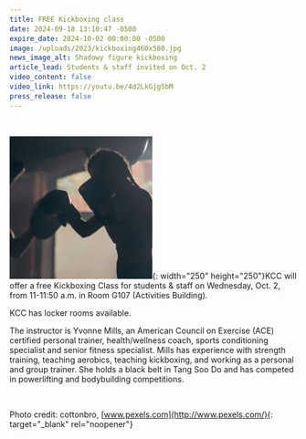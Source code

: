```yaml
---
title: FREE Kickboxing class
date: 2024-09-18 13:10:47 -0500
expire_date: 2024-10-02 00:00:00 -0500
image: /uploads/2023/kickboxing460x580.jpg
news_image_alt: Shadowy figure kickboxing
article_lead: Students & staff invited on Oct. 2
video_content: false
video_link: https://youtu.be/4d2LkGjg5bM
press_release: false
---
```

&nbsp;

![Kickboxing](/uploads/2023/kickboxing250x250.jpg "Kickboxing"){: width="250" height="250"}KCC will offer a free Kickboxing Class for students & staff on Wednesday, Oct. 2, from 11-11:50 a.m. in Room G107 (Activities Building).

KCC has locker rooms available.

The instructor is Yvonne Mills, an American Council on Exercise (ACE) certified personal trainer, health/wellness coach, sports conditioning specialist and senior fitness specialist. Mills has experience with strength training, teaching aerobics, teaching kickboxing, and working as a personal and group trainer. She holds a black belt in Tang Soo Do and has competed in powerlifting and bodybuilding competitions.

&nbsp;

Photo credit: cottonbro, [www.pexels.com](http://www.pexels.com/){: target="_blank" rel="noopener"}
